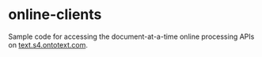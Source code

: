 online-clients
==============

Sample code for accessing the document-at-a-time online processing APIs on [text.s4.ontotext.com][1].



 [1]: https://s4.ontotext.com
